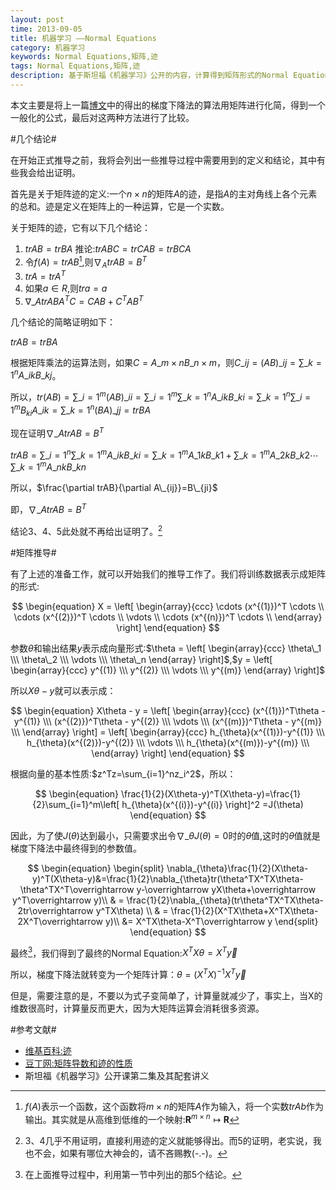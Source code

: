 ```yaml
---
layout: post
time: 2013-09-05
title: 机器学习 ——Normal Equations
category: 机器学习
keywords: Normal Equations,矩阵,迹
tags: Normal Equations,矩阵,迹
description: 基于斯坦福《机器学习》公开的内容，计算得到矩阵形式的Normal Equation。
---
```


本文主要是将上一篇[博文](/机器学习/2013/09/05/Gradient-Descent.html)中的得出的梯度下降法的算法用矩阵进行化简，得到一个一般化的公式，最后对这两种方法进行了比较。

#几个结论#

在开始正式推导之前，我将会列出一些推导过程中需要用到的定义和结论，其中有些我会给出证明。

首先是关于矩阵迹的定义:一个$n\times n$的矩阵$A$的迹，是指$A$的主对角线上各个元素的总和。迹是定义在矩阵上的一种运算，它是一个实数。

关于矩阵的迹，它有以下几个结论：

1. $trAB=trBA$	推论:$trABC=trCAB=trBCA$
2. 令$f(A)=trAB$[^1],则$\nabla_AtrAB=B^T$
3. $trA=trA^T$
4. 如果$a\in R$,则$tra=a$
5. $\nabla\_AtrABA^TC=CAB+C^TAB^T$

[^1]:$f(A)$表示一个函数，这个函数将$m\times n$的矩阵$A$作为输入，将一个实数$trAb$作为输出。其实就是从高维到低维的一个映射:$\boldsymbol{R}^{m\times n}\mapsto\boldsymbol{R}$
 
几个结论的简略证明如下：

$trAB=trBA$

根据矩阵乘法的运算法则，如果$C=A\_{m\times n}B\_{n\times m}$，则$C\_{ij}=(AB)\_{ij}=\sum\_{k=1}^nA\_{ik}B\_{kj}$。

所以，$tr(AB)=\sum\_{i=1}^m(AB)\_{ii}=\sum\_{i=1}^m\sum\_{k=1}^nA\_{ik}B\_{ki}=\sum\_{k=1}^n\sum\_{i=1}^mB_{ki}A\_{ik}=\sum\_{k=1}^n(BA)\_{jj}=trBA$

现在证明$\nabla\_AtrAB=B^T$

$trAB=\sum\_{i=1}^n\sum\_{k=1}^mA\_{ik}B\_{ki}=\sum\_{k=1}^mA\_{1k}B\_{k1}+\sum\_{k=1}^mA\_{2k}B\_{k2}\cdots\sum\_{k=1}^mA\_{nk}B\_{kn}$

所以，$\frac{\partial trAB}{\partial A\_{ij}}=B\_{ji}$

即，$\nabla\_AtrAB=B^T$

结论3、4、5此处就不再给出证明了。[^2]

[^2]:3、4几乎不用证明，直接利用迹的定义就能够得出。而5的证明，老实说，我也不会，如果有哪位大神会的，请不吝赐教(-.-)。

#矩阵推导#

有了上述的准备工作，就可以开始我们的推导工作了。我们将训练数据表示成矩阵的形式:

$$
\begin{equation}
X = \left[ \begin{array}{ccc}
\cdots (x^{(1)})^T \cdots \\
\cdots (x^{(2)})^T \cdots \\
\vdots \\
\cdots (x^{(n)})^T \cdots \\
\end{array}
\right]
\end{equation}
$$

参数$\theta$和输出结果$y$表示成向量形式:$\theta = \left[ \begin{array}{ccc} \theta\_1 \\\ \theta\_2 \\\ \vdots \\\ \theta\_n \end{array} \right]$,$y = \left[ \begin{array}{ccc} y^{(1)} \\\ y^{(2)} \\\ \vdots \\\ y^{(m)} \end{array} \right]$

所以$X\theta-y$就可以表示成：

$$
\begin{equation}
X\theta - y = \left[ \begin{array}{ccc}
(x^{(1)})^T\theta - y^{(1)} \\\
(x^{(2)})^T\theta - y^{(2)} \\\
\vdots \\\
(x^{(m)})^T\theta - y^{(m)} \\\
\end{array}
 \right] =
\left[
\begin{array}{ccc}
h_{\theta}(x^{(1)})-y^{(1)} \\\
h_{\theta}(x^{(2)})-y^{(2)} \\\
\vdots \\\
h_{\theta}(x^{(m)})-y^{(m)} \\\
\end{array}
\right]
\end{equation}
$$

根据向量的基本性质:$z^Tz=\sum_{i=1}^nz_i^2$，所以：


$$
\begin{equation}
\frac{1}{2}(X\theta-y)^T(X\theta-y)=\frac{1}{2}\sum_{i=1}^m\left[ h_{\theta}(x^{(i)})-y^{(i)} \right]^2
=J(\theta)
\end{equation}
$$

因此，为了使$J(\theta)$达到最小，只需要求出令$\nabla\_{\theta}J(\theta)=0$时的$\theta$值,这时的$\theta$值就是梯度下降法中最终得到的参数值。


$$
\begin{equation}
\begin{split}
\nabla_{\theta}\frac{1}{2}(X\theta-y)^T(X\theta-y)&=\frac{1}{2}\nabla_{\theta}tr(\theta^TX^TX\theta-\theta^TX^T\overrightarrow y-\overrightarrow yX\theta+\overrightarrow y^T\overrightarrow y)\\
& = \frac{1}{2}\nabla_{\theta}(tr\theta^TX^TX\theta-2tr\overrightarrow y^TX\theta) \\
& = \frac{1}{2}(X^TX\theta+X^TX\theta-2X^T\overrightarrow y)\\
&= X^TX\theta-X^T\overrightarrow y
\end{split}
\end{equation}
$$

最终[^3]，我们得到了最终的Normal Equation:$X^TX\theta=X^T\overrightarrow y$

[^3]:在上面推导过程中，利用第一节中列出的那5个结论。

所以，梯度下降法就转变为一个矩阵计算：$\theta=(X^TX)^{-1}X^T\overrightarrow y$

但是，需要注意的是，不要以为式子变简单了，计算量就减少了，事实上，当X的维数很高时，计算量反而更大，因为大矩阵运算会消耗很多资源。

#参考文献#

- [维基百科:迹](http://zh.wikipedia.org/wiki/%E8%B7%A1)
- [豆丁网:矩阵导数和迹的性质](http://www.docin.com/p-385519319.html)
- 斯坦福《机器学习》公开课第二集及其配套讲义

